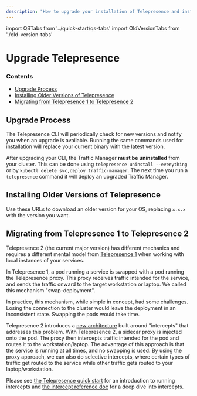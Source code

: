 ```yaml
---
description: "How to upgrade your installation of Telepresence and install previous versions."
---
```


import QSTabs from '../quick-start/qs-tabs'
import OldVersionTabs from './old-version-tabs'

# Upgrade Telepresence

<div class="docs-article-toc">
<h3>Contents</h3>

* [Upgrade Process](#upgrade-process)
* [Installing Older Versions of Telepresence](#installing-older-versions-of-telepresence)
* [Migrating from Telepresence 1 to Telepresence 2](#migrating-from-telepresence-1-to-telepresence-2)

</div>

## Upgrade Process
The Telepresence CLI will periodically check for new versions and notify you when an upgrade is available.  Running the same commands used for installation will replace your current binary with the latest version.

<QSTabs/>

After upgrading your CLI, the Traffic Manager **must be uninstalled** from your cluster. This can be done using `telepresence uninstall --everything` or by `kubectl delete svc,deploy traffic-manager`. The next time you run a `telepresence` command it will deploy an upgraded Traffic Manager.

## Installing Older Versions of Telepresence

Use these URLs to download an older version for your OS, replacing `x.x.x` with the version you want.

<OldVersionTabs/>

## Migrating from Telepresence 1 to Telepresence 2

Telepresence 2 (the current major version) has different mechanics and requires a different mental model from [Telepresence 1](https://www.telepresence.io/) when working with local instances of your services.

In Telepresence 1, a pod running a service is swapped with a pod running the Telepresence proxy. This proxy receives traffic intended for the service, and sends the traffic onward to the target workstation or laptop. We called this mechanism "swap-deployment".

In practice, this mechanism, while simple in concept, had some challenges. Losing the connection to the cluster would leave the deployment in an inconsistent state. Swapping the pods would take time.

Telepresence 2 introduces a [new architecture](../../reference/architecture/) built around "intercepts" that addresses this problem. With Telepresence 2, a sidecar proxy is injected onto the pod. The proxy then intercepts traffic intended for the pod and routes it to the workstation/laptop. The advantage of this approach is that the service is running at all times, and no swapping is used. By using the proxy approach, we can also do selective intercepts, where certain types of traffic get routed to the service while other traffic gets routed to your laptop/workstation.

Please see [the Telepresence quick start](../../quick-start/) for an introduction to running intercepts and [the intercept reference doc](../../reference/intercepts/) for a deep dive into intercepts.
